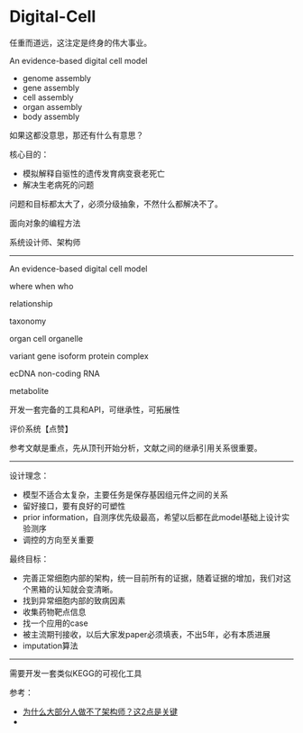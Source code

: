 # Digital-Cell
任重而道远，这注定是终身的伟大事业。



An evidence-based digital cell model

- genome assembly
- gene assembly
- cell assembly
- organ assembly
- body assembly

如果这都没意思，那还有什么有意思？



核心目的：

- 模拟解释自驱性的遗传发育病变衰老死亡
- 解决生老病死的问题



问题和目标都太大了，必须分级抽象，不然什么都解决不了。

面向对象的编程方法

系统设计师、架构师


---

An evidence-based digital cell model

where
when
who

relationship

taxonomy

organ
cell
organelle

variant
gene
isoform
protein
complex

ecDNA
non-coding RNA

metabolite


开发一套完备的工具和API，可继承性，可拓展性

评价系统【点赞】

参考文献是重点，先从顶刊开始分析，文献之间的继承引用关系很重要。

---

设计理念：
- 模型不适合太复杂，主要任务是保存基因组元件之间的关系
- 留好接口，要有良好的可塑性
- prior information，自测序优先级最高，希望以后都在此model基础上设计实验测序
- 调控的方向至关重要

最终目标：
- 完善正常细胞内部的架构，统一目前所有的证据，随着证据的增加，我们对这个黑箱的认知就会变清晰。
- 找到异常细胞内部的致病因素
- 收集药物靶点信息
- 找一个应用的case
- 被主流期刊接收，以后大家发paper必须填表，不出5年，必有本质进展
- imputation算法


---

需要开发一套类似KEGG的可视化工具


参考：

- [为什么大部分人做不了架构师？这2点是关键](https://blog.ailemon.net/2019/12/02/two-key-points-for-software-architects/)
- 

